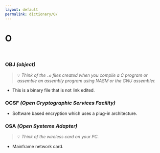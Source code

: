 ```yaml
---
layout: default
permalink: dictionary/O/
---
```


# O

&nbsp;

### OBJ *(object)*
> 💡 _Think of the `.o` files created when you compile a C program or assemble an assembly program using NASM or the GNU assembler._

* This is a binary file that is not link edited.

### OCSF *(Open Cryptographic Services Facility)*
* Software based encryption which uses a plug-in architecture.

### OSA *(Open Systems Adapter)*
> 💡 _Think of the wireless card on your PC._

* Mainframe network card.